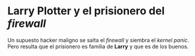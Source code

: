 # Larry Plotter y el prisionero del *firewall* 

Un supuesto hacker maligno se salta el *firewall* y siembra el *kernel panic*. Pero resulta que el prisionero es familia de **Larry** y que es de los buenos. 